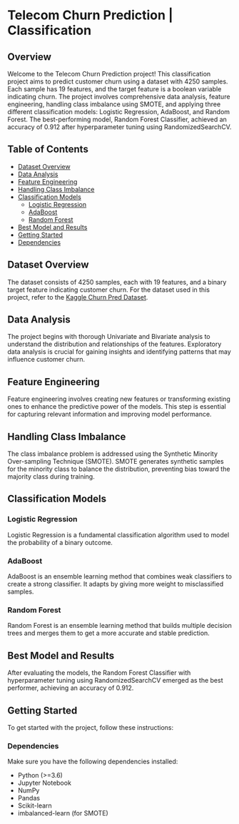 # Telecom Churn Prediction | Classification

## Overview

Welcome to the Telecom Churn Prediction project! This classification project aims to predict customer churn using a dataset with 4250 samples. Each sample has 19 features, and the target feature is a boolean variable indicating churn. The project involves comprehensive data analysis, feature engineering, handling class imbalance using SMOTE, and applying three different classification models: Logistic Regression, AdaBoost, and Random Forest. The best-performing model, Random Forest Classifier, achieved an accuracy of 0.912 after hyperparameter tuning using RandomizedSearchCV.

## Table of Contents

- [Dataset Overview](#dataset-overview)
- [Data Analysis](#data-analysis)
- [Feature Engineering](#feature-engineering)
- [Handling Class Imbalance](#handling-class-imbalance)
- [Classification Models](#classification-models)
  - [Logistic Regression](#logistic-regression)
  - [AdaBoost](#adaboost)
  - [Random Forest](#random-forest)
- [Best Model and Results](#best-model-and-results)
- [Getting Started](#getting-started)
- [Dependencies](#dependencies)

## Dataset Overview

The dataset consists of 4250 samples, each with 19 features, and a binary target feature indicating customer churn. 
For the dataset used in this project, refer to the [Kaggle Churn Pred Dataset](https://www.kaggle.com/competitions/customer-churn-prediction-2020/data).


## Data Analysis

The project begins with thorough Univariate and Bivariate analysis to understand the distribution and relationships of the features. Exploratory data analysis is crucial for gaining insights and identifying patterns that may influence customer churn.

## Feature Engineering

Feature engineering involves creating new features or transforming existing ones to enhance the predictive power of the models. This step is essential for capturing relevant information and improving model performance.

## Handling Class Imbalance

The class imbalance problem is addressed using the Synthetic Minority Over-sampling Technique (SMOTE). SMOTE generates synthetic samples for the minority class to balance the distribution, preventing bias toward the majority class during training.

## Classification Models

### Logistic Regression

Logistic Regression is a fundamental classification algorithm used to model the probability of a binary outcome.

### AdaBoost

AdaBoost is an ensemble learning method that combines weak classifiers to create a strong classifier. It adapts by giving more weight to misclassified samples.

### Random Forest

Random Forest is an ensemble learning method that builds multiple decision trees and merges them to get a more accurate and stable prediction.

## Best Model and Results

After evaluating the models, the Random Forest Classifier with hyperparameter tuning using RandomizedSearchCV emerged as the best performer, achieving an accuracy of 0.912.

## Getting Started

To get started with the project, follow these instructions:

### Dependencies

Make sure you have the following dependencies installed:

- Python (>=3.6)
- Jupyter Notebook
- NumPy
- Pandas
- Scikit-learn
- imbalanced-learn (for SMOTE)
